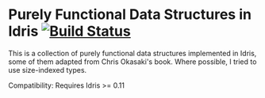 # Purely Functional Data Structures in Idris [![Build Status](https://travis-ci.org/timjb/idris-pfds.svg?branch=master)](https://travis-ci.org/timjb/idris-pfds)

This is a collection of purely functional data structures implemented in Idris, some of them adapted from Chris Okasaki's book. Where possible, I tried to use size-indexed types.

Compatibility: Requires Idris >= 0.11
